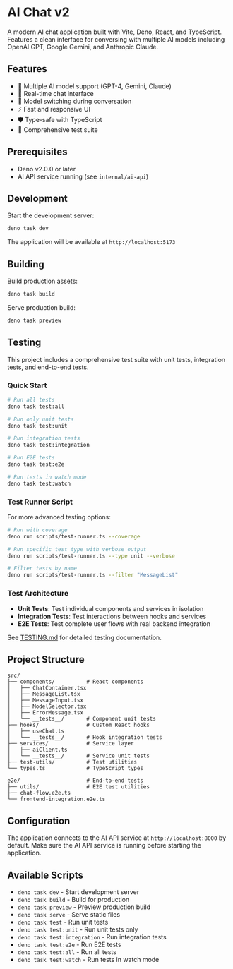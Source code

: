 # AI Chat v2

A modern AI chat application built with Vite, Deno, React, and TypeScript.
Features a clean interface for conversing with multiple AI models including
OpenAI GPT, Google Gemini, and Anthropic Claude.

## Features

- 🤖 Multiple AI model support (GPT-4, Gemini, Claude)
- 💬 Real-time chat interface
- 🔄 Model switching during conversation
- ⚡ Fast and responsive UI
- 🛡️ Type-safe with TypeScript
- 🧪 Comprehensive test suite

## Prerequisites

- Deno v2.0.0 or later
- AI API service running (see `internal/ai-api`)

## Development

Start the development server:

```bash
deno task dev
```

The application will be available at `http://localhost:5173`

## Building

Build production assets:

```bash
deno task build
```

Serve production build:

```bash
deno task preview
```

## Testing

This project includes a comprehensive test suite with unit tests, integration
tests, and end-to-end tests.

### Quick Start

```bash
# Run all tests
deno task test:all

# Run only unit tests
deno task test:unit

# Run integration tests
deno task test:integration

# Run E2E tests
deno task test:e2e

# Run tests in watch mode
deno task test:watch
```

### Test Runner Script

For more advanced testing options:

```bash
# Run with coverage
deno run scripts/test-runner.ts --coverage

# Run specific test type with verbose output
deno run scripts/test-runner.ts --type unit --verbose

# Filter tests by name
deno run scripts/test-runner.ts --filter "MessageList"
```

### Test Architecture

- **Unit Tests**: Test individual components and services in isolation
- **Integration Tests**: Test interactions between hooks and services
- **E2E Tests**: Test complete user flows with real backend integration

See [TESTING.md](./TESTING.md) for detailed testing documentation.

## Project Structure

```
src/
├── components/          # React components
│   ├── ChatContainer.tsx
│   ├── MessageList.tsx
│   ├── MessageInput.tsx
│   ├── ModelSelector.tsx
│   ├── ErrorMessage.tsx
│   └── __tests__/       # Component unit tests
├── hooks/               # Custom React hooks
│   ├── useChat.ts
│   └── __tests__/       # Hook integration tests
├── services/            # Service layer
│   ├── aiClient.ts
│   └── __tests__/       # Service unit tests
├── test-utils/          # Test utilities
└── types.ts             # TypeScript types

e2e/                     # End-to-end tests
├── utils/               # E2E test utilities
├── chat-flow.e2e.ts
└── frontend-integration.e2e.ts
```

## Configuration

The application connects to the AI API service at `http://localhost:8000` by
default. Make sure the AI API service is running before starting the
application.

## Available Scripts

- `deno task dev` - Start development server
- `deno task build` - Build for production
- `deno task preview` - Preview production build
- `deno task serve` - Serve static files
- `deno task test` - Run unit tests
- `deno task test:unit` - Run unit tests only
- `deno task test:integration` - Run integration tests
- `deno task test:e2e` - Run E2E tests
- `deno task test:all` - Run all tests
- `deno task test:watch` - Run tests in watch mode
